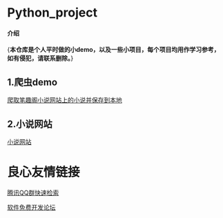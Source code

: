 # Python_project

#### 介绍
{**本仓库是个人平时做的小demo，以及一些小项目，每个项目均用作学习参考，如有侵犯，请联系删除。**}


## 1.爬虫demo

[爬取笔趣阁小说网站上的小说并保存到本地](https://gitee.com/aibidemayun/Python_project/tree/master/%E7%88%AC%E5%8F%96%E5%B0%8F%E8%AF%B4)


## 2.小说网站

[小说网站](https://gitee.com/aibidemayun/Python_project/tree/master/novel)

 # 良心友情链接

[腾讯QQ群快速检索](http://u.720life.cn/s/8cf73f7c)

[软件免费开发论坛](http://u.720life.cn/s/bbb01dc0)